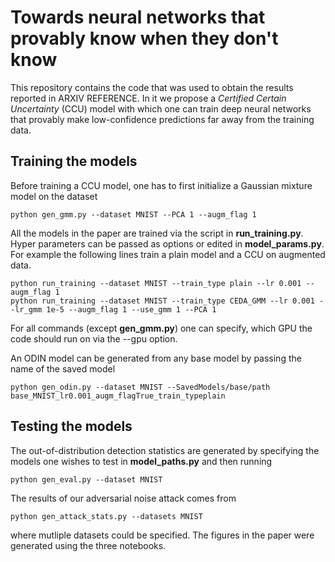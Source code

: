 # Towards neural networks that provably know when they don't know

This repository contains the code that was used to obtain the results reported in ARXIV REFERENCE. In it we propose a *Certified Certain Uncertainty* (CCU) model with which one can train deep neural networks that provably make low-confidence predictions far away from the training data.

## Training the models

Before training a CCU model, one has to first initialize a Gaussian mixture model on the dataset
```
python gen_gmm.py --dataset MNIST --PCA 1 --augm_flag 1
```
All the models in the paper are trained via the script in **run_training.py**. Hyper parameters can be passed as options or edited in **model_params.py**. For example the following lines train a plain model and a CCU on augmented data.

```
python run_training --dataset MNIST --train_type plain --lr 0.001 --augm_flag 1
python run_training --dataset MNIST --train_type CEDA_GMM --lr 0.001 --lr_gmm 1e-5 --augm_flag 1 --use_gmm 1 --PCA 1
```
For all commands (except **gen_gmm.py**) one can specify, which GPU the code should run on via the --gpu option. 

An ODIN model can be generated from any base model by passing the name of the saved model
```
python gen_odin.py --dataset MNIST --SavedModels/base/path base_MNIST_lr0.001_augm_flagTrue_train_typeplain
```

## Testing the models

The out-of-distribution detection statistics are generated by specifying the models one wishes to test in **model_paths.py** and then running
```
python gen_eval.py --dataset MNIST
```

The results of our adversarial noise attack comes from
```
python gen_attack_stats.py --datasets MNIST
```
where mutliple datasets could be specified.
The figures in the paper were generated using the three notebooks.

